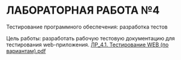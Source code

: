 # ЛАБОРАТОРНАЯ РАБОТА №4
 
Тестирование программного обеспечения: разработка тестов

Цель работы: разработать рабочую тестовую документацию для тестирования web-приложения.
[ЛР_4.1. Тестирование WEB (по вариантам).pdf](https://github.com/vverenich/BSU_2_course/files/7841770/_4.1.WEB.pdf)
